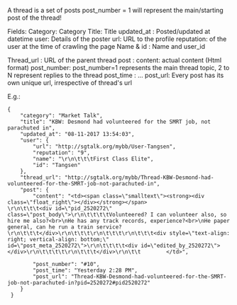 A thread is a set of posts
post_number = 1 will represent the main/starting post of the thread!

Fields:
Category: Category
Title: Title
updated_at : Posted/updated at datetime
user: Details of the poster 
    url: URL to the profile
    reputation: of the user at the time of crawling the page
    Name & id : Name and user_id

Thread_url : URL of the parent thread 
post : 
    content: actual content (Html format)
    post_number: post_number=1 represents the main thread topic, 2 to N represent replies to the thread
    post_time : ...
    post_url: Every post has its own unique url, irrespective of thread's url

E.g.:
```
{
    "category": "Market Talk",
    "title": "KBW: Desmond had volunteered for the SMRT job, not parachuted in",
    "updated_at": "08-11-2017 13:54:03",
    "user": {
        "url": "http://sgtalk.org/mybb/User-Tangsen",
        "reputation": "9",
        "name": "\r\n\t\t\tFirst Class Elite",
        "id": "Tangsen"
    }, 
    "thread_url": "http://sgtalk.org/mybb/Thread-KBW-Desmond-had-volunteered-for-the-SMRT-job-not-parachuted-in",
    "post": {
        "content": "<td><span class=\"smalltext\"><strong><div class=\"float_right\"></div></strong></span>                        \r\n\t\t\t<div id=\"pid_2520272\"   class=\"post_body\">\r\n\t\t\t\tVolunteered? I can volunteer also, so hire me also?<br>\nHe has any track records, experience?<br>\nHe paper general, can he run a train service?\r\n\t\t\t</div>\r\n\t\t\t\r\n\t\t\t\r\n\t\t\t<div style=\"text-align: right; vertical-align: bottom;\" id=\"post_meta_2520272\">\r\n\t\t\t\t<div id=\"edited_by_2520272\"></div>\r\n\t\t\t\t\r\n\t\t\t</div>\r\n\t\t        </td>",
        
        "post_number": "#10",
        "post_time": "Yesterday 2:28 PM",
        "post_url": "Thread-KBW-Desmond-had-volunteered-for-the-SMRT-job-not-parachuted-in?pid=2520272#pid2520272"
    }
 }
 ```